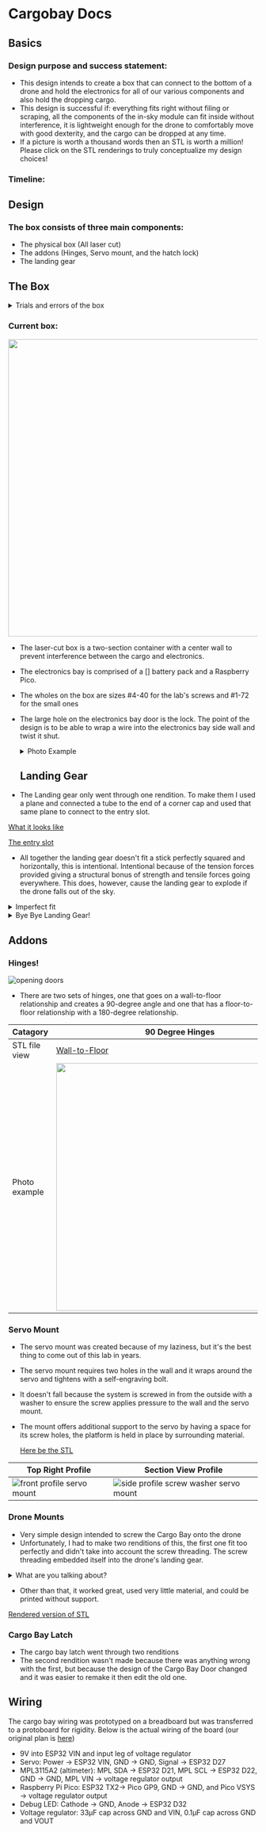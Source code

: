 # Cargobay Docs
## Basics
### Design purpose and success statement:
* This design intends to create a box that can connect to the bottom of a drone and hold the electronics for all of our various components and also hold the dropping cargo.
* This design is successful if: everything fits right without filing or scraping, all the components of the in-sky module can fit inside without interference, it is lightweight enough for the drone to comfortably move with good dexterity, and the cargo can be dropped at any time.
* If a picture is worth a thousand words then an STL is worth a million! Please click on the STL renderings to truly conceptualize my design choices!
  
### Timeline:

## Design
###  The box consists of three main components:
* The physical box (All laser cut)
* The addons (Hinges, Servo mount, and the hatch lock)
* The landing gear

## The Box
<details>
<summary>Trials and errors of the box </summary>

### The box went through two renditions plus a couple renovations.
[Originally the box looked like this:](https://github.com/rivques/mishap-d/blob/main/docs/STLFILES/boxtry1-try2.md)

### Box Label and Purposes:
 <div class="image-container">    
    <a href="https://github.com/rivques/mishap-d/edit/main/docs/CargoBayCAD.md">    
      <img src="https://github.com/rivques/mishap-d/assets/91289762/71ebeea5-5f6d-4a5d-a75d-fd87f49da171" alt="GitHub" width="580" height="500">    
    </a>

  </div>  
  
| Sign  |  Object and Intended Purpose | Photo |
| ------------- | ------------- | ---- |
| Circle  | This is the lidar, it measures the height of the box. The orientation is down, towards the ground  | ![lidar mount](https://github.com/rivques/mishap-d/assets/91289762/b8dd66a4-f906-4cd0-a5d5-ab57b53b2111) |
| Triangle  | Electronics bay door. The locks on the side are intended to lock it in place. It can't fall into the box or out of the box, therefore, stuck.  | ![SIDE ELECTRONICS DOOR](https://github.com/rivques/mishap-d/assets/91289762/6bdf5b7f-37a0-4f17-b8a0-940c22bf9030) |
| Pentagon | This is the bracket that Mr. Miller made, it is used to lock the electronics bay door and  very helpful for full assemblies because it locks a nut inside its jaws and prevents it from falling out. | ![bracket locking electronics bay door](https://github.com/rivques/mishap-d/assets/91289762/478cef75-d241-4ef0-9613-791eaa76ad99) |
| Arrow | This is the release lock. It is a lock that is connected to a servo and when the servo moves the lock is released and the door can open and drop the payload. | ![servo lock](https://github.com/rivques/mishap-d/assets/91289762/84286759-9981-40ea-a782-b1483bb3ff6f) |





The problems with this box:
* The door on the side is intended for access to the wires. When put together there wasn't enough space to do what it was designed for: Accessing the wires with the ability to change them around.
* There was no switch hole
* You couldn't access the USB port on the microprocessor without taking it out.
* The hinges were too tight on the bolt that held them in place, therefore they would be unable to open due to just gravity.
* The big hole on the side of the back wall is designed to be an opening for the SD card reader and writer and it was mismeasured
* The holes that were intended to screw into the hinges interfered with the box's brackets.
  
</details>

### Current box:

<img src="https://github.com/rivques/mishap-d/blob/15924a79be7bf9a228da18630f715c2e00e89422/assets/Assembly%202.png" width="600">

* The laser-cut box is a two-section container with a center wall to prevent interference between the cargo and electronics.
* The electronics bay is comprised of a [] battery pack and a Raspberry Pico.
* The wholes on the box are sizes #4-40 for the lab's screws and #1-72 for the small ones
* The large hole on the electronics bay door is the lock. The point of the design is to be able to wrap a wire into the electronics bay side wall and twist it shut.
  <details>
  <summary>Photo Example</summary>
  <div class="image-container">    
    <a href="https://github.com/rivques/mishap-d/edit/main/docs/CargoBayCAD.md">    
      <img src="https://github.com/rivques/mishap-d/assets/91289762/6ee7e501-42f9-4481-b5fa-4350b2900304" alt="GitHub" width="500" height="700">    
    </a>
  </div>  
  </details>

  ## Landing Gear
  
* The Landing gear only went through one rendition. To make them I used a plane and connected a tube to the end of a corner cap and used that same plane to connect to the entry slot.

[What it looks like](https://github.com/rivques/mishap-d/blob/main/docs/STLFILES/endcap.md)

[The entry slot](https://github.com/rivques/mishap-d/blob/main/docs/STLFILES/receiver.md)

* All together the landing gear doesn't fit a stick perfectly squared and horizontally, this is intentional. Intentional because of the tension forces provided giving a structural bonus of strength and tensile forces going everywhere. This does, however, cause the landing gear to explode if the drone falls out of the sky.
<details><summary>Imperfect fit</summary> 
 
![landing gear imperfections](https://github.com/rivques/mishap-d/assets/91289762/d265ea25-eabb-4198-a236-f222ed34d6b3)
</details>
<details><summary>Bye Bye Landing Gear!</summary> 

 
![landing gear bomb num.1](https://github.com/rivques/mishap-d/assets/91289762/ffcf9fe4-5b3d-42f9-80c6-c5cbfefe46e5)

![landing gear bomb num.2](https://github.com/rivques/mishap-d/assets/91289762/5a3c16c8-40b6-4bbd-a4d1-9a455e789179)
</details>

## Addons
### Hinges!
![opening doors](https://github.com/rivques/mishap-d/assets/91289762/68b1797e-d195-4143-83e4-84167e003d6e)
* There are two sets of hinges, one that goes on a wall-to-floor relationship and creates a 90-degree angle and one that has a floor-to-floor relationship with a 180-degree relationship.

| Catagory | 90 Degree Hinges | 180 Degree Hinges |
| -------- | ---------------- | ----------------- |
| STL file view | [Wall-to-Floor](https://github.com/rivques/mishap-d/blob/main/docs/STLFILES/angled%20hinges.md) | [Floor-to-Floor](https://github.com/rivques/mishap-d/blob/main/docs/STLFILES/straight%20hinges.md) |
| Photo example | <img src="https://github.com/rivques/mishap-d/assets/91289762/a7cbe299-030f-4916-95d3-27764919067f" width="500" height="500" /> | <img src="https://github.com/rivques/mishap-d/assets/91289762/fad67f51-4504-476e-8fad-b35a5d2c8554" width="500" height="500" /> |

### Servo Mount
* The servo mount was created because of my laziness, but it's the best thing to come out of this lab in years.
* The servo mount requires two holes in the wall and it wraps around the servo and tightens with a self-engraving bolt.
* It doesn't fall because the system is screwed in from the outside with a washer to ensure the screw applies pressure to the wall and the servo mount.
* The mount offers additional support to the servo by having a space for its screw holes, the platform is held in place by surrounding material.

  [Here be the STL](https://github.com/rivques/mishap-d/blob/main/docs/STLFILES/servo%20mount%20on%20wall.md)
  
| Top Right Profile | Section View Profile |
| ---- | ---- |
| ![front profile servo mount](https://github.com/rivques/mishap-d/assets/91289762/468412ae-5729-44a5-9b58-eb9be3fedeec) | ![side profile screw washer servo mount](https://github.com/rivques/mishap-d/assets/91289762/0ba4db49-f677-4ae6-b2b6-89ad9c74a286) |

### Drone Mounts
* Very simple design intended to screw the Cargo Bay onto the drone
* Unfortunately, I had to make two renditions of this, the first one fit too perfectly and didn't take into account the screw threading. The screw threading embedded itself into the drone's landing gear.
<details>
<summary>What are you talking about?</summary>
  
![ScrewThreading](https://github.com/rivques/mishap-d/assets/91289762/918fe0cf-1033-4f8a-8138-3e579a841fbb)

</details>

* Other than that, it worked great, used very little material, and could be printed without support.

[Rendered version of STL](https://github.com/rivques/mishap-d/blob/main/docs/STLFILES/drone%20mount.md)

### Cargo Bay Latch
* The cargo bay latch went through two renditions
* The second rendition wasn't made because there was anything wrong with the first, but because the design of the Cargo Bay Door changed and it was easier to remake it then edit the old one.



## Wiring
The cargo bay wiring was prototyped on a breadboard but was transferred to a protoboard for rigidity. Below is the actual wiring of the board (our original plan is [here](/payload-circuit.fzz))
* 9V into ESP32 VIN and input leg of voltage regulator
* Servo: Power -> ESP32 VIN, GND -> GND, Signal -> ESP32 D27
* MPL3115A2 (altimeter): MPL SDA -> ESP32 D21, MPL SCL -> ESP32 D22, GND -> GND, MPL VIN -> voltage regulator output
* Raspberry Pi Pico: ESP32 TX2-> Pico GP9, GND -> GND, and Pico VSYS -> voltage regulator output
* Debug LED: Cathode -> GND, Anode -> ESP32 D32
* Voltage regulator: 33µF cap across GND and VIN, 0.1µF cap across GND and VOUT
